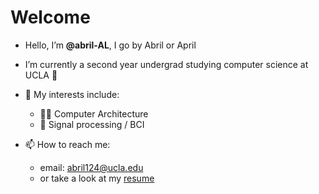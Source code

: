 # Welcome

- Hello, I’m **@abril-AL**, I go by Abril or April 
- I’m currently a second year undergrad studying computer science at UCLA 🐻

- 💭 My interests include:
  - 👩‍💻 Computer Architecture
  - 🧠 Signal processing / BCI

- 📫 How to reach me:
  - email: abril124@ucla.edu
  - or take a look at my [resume](https://github.com/abril-AL/Markdown-Resume/blob/main/resume.pdf)




